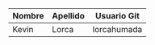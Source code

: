 | Nombre | Apellido | Usuario Git |
| ------------- | ------------- |:-------------:|
| Kevin | Lorca | lorcahumada |